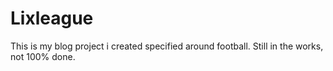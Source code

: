 # Lixleague

This is my blog project i created specified around football.
Still in the works, not 100% done.
